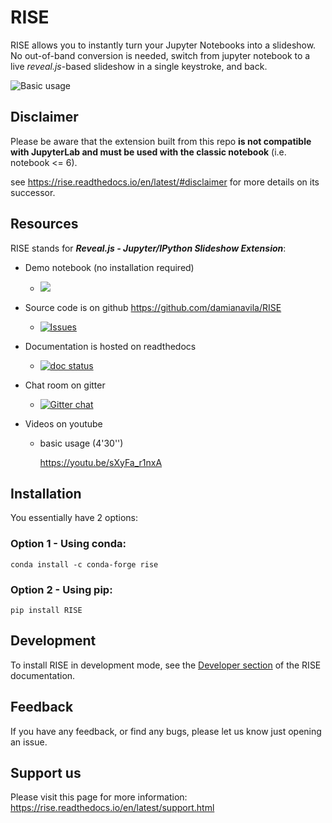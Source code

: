 # RISE

RISE allows you to instantly turn your Jupyter Notebooks into a
slideshow. No out-of-band conversion is needed, switch from jupyter
notebook to a live *reveal.js*-based slideshow in a single keystroke,
and back.

![Basic usage](https://media.giphy.com/media/3oxHQtTxAaZwMOHr9u/giphy.gif)

## Disclaimer

Please be aware that the extension built from this repo **is not compatible with JupyterLab
and must be used with the classic notebook** (i.e. notebook <= 6).

see <https://rise.readthedocs.io/en/latest/#disclaimer> for more details on its successor.

## Resources

RISE stands for ***Reveal.js - Jupyter/IPython Slideshow Extension***:

* Demo notebook (no installation required)
  * [![](https://mybinder.org/badge.svg)](https://mybinder.org/v2/gh/damianavila/RISE/master?filepath=examples%2FREADME.ipynb)

* Source code is on github <https://github.com/damianavila/RISE>
  * [![Issues](http://img.shields.io/github/issues/damianavila/RISE.svg)](https://github.com/damianavila/RISE/issues)

* Documentation is hosted on readthedocs
  * [![doc status](https://readthedocs.org/projects/rise/badge)](http://rise.readthedocs.io/)

* Chat room on gitter
  * [![Gitter chat](https://badges.gitter.im/damianavila/RISE.png)](https://gitter.im/damianavila/RISE)

* Videos on youtube
  * basic usage (4'30'')

    <https://youtu.be/sXyFa_r1nxA>


## Installation

You essentially have 2 options:

### Option 1 - Using conda:

```
conda install -c conda-forge rise
```

### Option 2 - Using pip:

```
pip install RISE
```

## Development

To install RISE in development mode, see the
[Developer section](https://rise.readthedocs.io/en/latest/dev/index.html) of the RISE
documentation.

## Feedback

If you have any feedback, or find any bugs, please let us know just opening an issue.

## Support us

Please visit this page for more information: https://rise.readthedocs.io/en/latest/support.html
